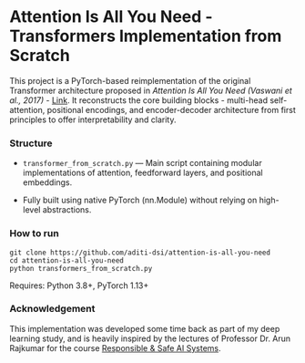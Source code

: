 # Attention Is All You Need - Transformers Implementation from Scratch

This project is a PyTorch-based reimplementation of the original Transformer architecture proposed in _Attention Is All You Need (Vaswani et al., 2017)_ - [Link](https://doi.org/10.48550/arXiv.1706.03762). It reconstructs the core building blocks - multi-head self-attention, positional encodings, and encoder-decoder architecture from first principles to offer interpretability and clarity.

### Structure
- `transformer_from_scratch.py` — Main script containing modular implementations of attention, feedforward layers, and positional embeddings.

- Fully built using native PyTorch (nn.Module) without relying on high-level abstractions.

### How to run
```
git clone https://github.com/aditi-dsi/attention-is-all-you-need
cd attention-is-all-you-need
python transformers_from_scratch.py
```
Requires: Python 3.8+, PyTorch 1.13+

### Acknowledgement
This implementation was developed some time back as part of my deep learning study, and is heavily inspired by the lectures of Professor Dr. Arun Rajkumar for the course [Responsible & Safe AI Systems](https://youtu.be/mbSMzeCQ0NU?si=KJO1A9fUHMiY0mSt).


